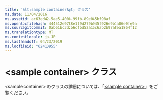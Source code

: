 ```yaml
---
title: '&lt;sample container&gt; クラス'
ms.date: 11/04/2016
ms.assetid: ac63ed42-5ae5-4008-99fb-89e045bf98af
ms.openlocfilehash: 444512e9788e1f9d279b945f926e9b1a06e0fe9a
ms.sourcegitcommit: 0ab61bc3d2b6cfbd52a16c6ab2b97a8ea1864f12
ms.translationtype: MT
ms.contentlocale: ja-JP
ms.lasthandoff: 04/23/2019
ms.locfileid: "62410955"
---
```

# <a name="ltsample-containergt-classes"></a>&lt;sample container&gt; クラス

\<sample container> のクラスの詳細については、「[\<sample container>](../standard-library/sample-container.md)」をご覧ください。
